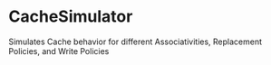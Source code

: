 # CacheSimulator
Simulates Cache behavior for different Associativities, Replacement Policies, and Write Policies
